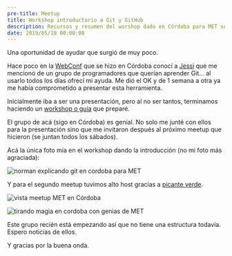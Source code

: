 ```yaml
---
pre-title: Meetup
title: Workshop introductorio a Git y GitHub
description: Recursos y resumen del worshop dado en Córdoba para MET sobre Git y GitHub
date: 2019/05/18 00:00:00
---
```


Una oportunidad de ayudar que surgió de muy poco.

Hace poco en la [WebConf](https://webconf.tech/) que se hizo en Córdoba conocí a [Jessi](https://twitter.com/JessiePenaloza) que me mencionó de un grupo de programadores que querían aprender Git... al usarlo todos los días ofrecí mi ayuda. Me dió el OK y de 1 semana a otra ya me había comprometido a presentar esta herramienta.

Inicialmente iba a ser una presentación, pero al no ser tantos, terminamos haciendo un [workshop o guía](/es/tech/guia-introduccion-a-git) que preparé.

El grupo de acá (sigo en Córdoba) es genial. No solo me junté con ellos para la presentación sino que me invitaron después al próximo meetup que hicieron (se juntan todos los sábados).

Acá la única foto mía en el workshop dando la introducción (no mi foto más agraciada):

![norman explicando git en cordoba para MET](/img/meetup/workshop-introduccion-a-git/norman-explicando-git-en-cordoba.jpg)

Y para el segundo meetup tuvimos alto host gracias a [picante verde](https://picanteverde.wordpress.com/).

![vista meetup MET en Córdoba](/img/meetup/workshop-introduccion-a-git/vista-meetup-cordoba.jpeg)

![tirando magia en cordoba con genias de MET](/img/meetup/workshop-introduccion-a-git/tirando-magia-en-cordoba-con-genias-de-met.jpeg)

Este grupo recién está empezando así que no tiene una estructura todavía. Espero noticias de ellos.

Y gracias por la buena onda.
